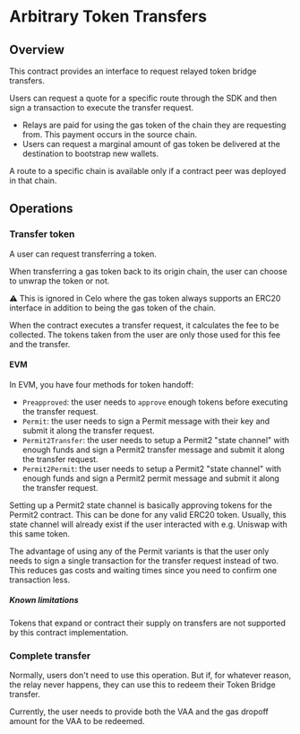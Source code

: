 # Arbitrary Token Transfers

## Overview

This contract provides an interface to request relayed token bridge transfers.

Users can request a quote for a specific route through the SDK and then sign a transaction to execute the transfer request.

- Relays are paid for using the gas token of the chain they are requesting from. This payment occurs in the source chain.
- Users can request a marginal amount of gas token be delivered at the destination to bootstrap new wallets.

A route to a specific chain is available only if a contract peer was deployed in that chain.

## Operations

### Transfer token

A user can request transferring a token.

When transferring a gas token back to its origin chain, the user can choose to unwrap the token or not.

⚠️ This is ignored in Celo where the gas token always supports an ERC20 interface in addition to being the gas token of the chain.

When the contract executes a transfer request, it calculates the fee to be collected. The tokens taken from the user are only those used for this fee and the transfer.

#### EVM

In EVM, you have four methods for token handoff:
- `Preapproved`: the user needs to `approve` enough tokens before executing the transfer request.
- `Permit`: the user needs to sign a Permit message with their key and submit it along the transfer request.
- `Permit2Transfer`: the user needs to setup a Permit2 "state channel" with enough funds and sign a Permit2 transfer message and submit it along the transfer request.
- `Permit2Permit`: the user needs to setup a Permit2 "state channel" with enough funds and sign a Permit2 permit message and submit it along the transfer request.

Setting up a Permit2 state channel is basically approving tokens for the Permit2 contract. This can be done for any valid ERC20 token. Usually, this state channel will already exist if the user interacted with e.g. Uniswap with this same token.

The advantage of using any of the Permit variants is that the user only needs to sign a single transaction for the transfer request instead of two. This reduces gas costs and waiting times since you need to confirm one transaction less.

##### Known limitations

Tokens that expand or contract their supply on transfers are not supported by this contract implementation.

### Complete transfer

Normally, users don't need to use this operation. But if, for whatever reason, the relay never happens, they can use this to redeem their Token Bridge transfer.

Currently, the user needs to provide both the VAA and the gas dropoff amount for the VAA to be redeemed.

